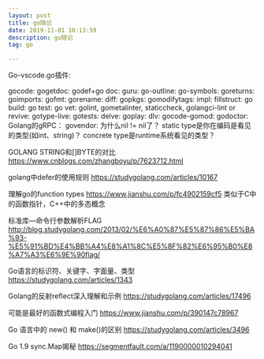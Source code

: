 ```yaml
---
layout: post
title: go随记
date: 2019-11-01 10:13:59
description: go随记
tag: go

---
```



Go-vscode.go插件:

gocode:
gogetdoc:
godef+go doc:
guru:
go-outline:
go-symbols:
goreturns:
goimports:
gofmt:
gorename:
diff:
gopkgs:
gomodifytags:
impl:
fillstruct:
go build:
go test: 
go vet:
golint, gometalinter, staticcheck, golangci-lint or revive:
gotype-live:
gotests:
delve:
goplay:
dlv:
gocode-gomod:
godoctor:
Golang的gRPC：
govendor:
为什么nil != nil了？
static type是你在编码是看见的类型(如int、string)？
concrete type是runtime系统看见的类型？


GOLANG STRING和[]BYTE的对比
https://www.cnblogs.com/zhangboyu/p/7623712.html

golang中defer的使用规则
https://studygolang.com/articles/10167

理解go的function types
https://www.jianshu.com/p/fc4902159cf5
类似于C中的函数指针，C++中的多态概念

标准库—命令行参数解析FLAG
http://blog.studygolang.com/2013/02/%E6%A0%87%E5%87%86%E5%BA%93-%E5%91%BD%E4%BB%A4%E8%A1%8C%E5%8F%82%E6%95%B0%E8%A7%A3%E6%9E%90flag/

Go语言的标识符、关键字、字面量、类型
https://studygolang.com/articles/1343

Golang的反射reflect深入理解和示例
https://studygolang.com/articles/17496

可能是最好的函数式编程入门
https://www.jianshu.com/p/390147c78967

Go 语言中的 new() 和 make()的区别
https://studygolang.com/articles/3496

Go 1.9 sync.Map揭秘
https://segmentfault.com/a/1190000010294041
